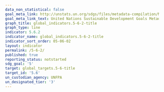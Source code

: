 ```yaml
---
data_non_statistical: false
goal_meta_link: http://unstats.un.org/sdgs/files/metadata-compilation/Metadata-Goal-5.pdf
goal_meta_link_text: United Nations Sustainable Development Goals Metadata (pdf 634kB)
graph_title: global_indicators.5-6-2-title
graph_type: line
indicator: 5.6.2
indicator_name: global_indicators.5-6-2-title
indicator_sort_order: 05-06-02
layout: indicator
permalink: /5-6-2/
published: true
reporting_status: notstarted
sdg_goal: '5'
target: global_targets.5-6-title
target_id: '5.6'
un_custodian_agency: UNFPA
un_designated_tier: '3'
---
```

